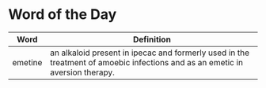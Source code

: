 # Word of the Day

|Word|Definition|
|---|---|
|emetine|an alkaloid present in ipecac and formerly used in the treatment of amoebic infections and as an emetic in aversion therapy.|